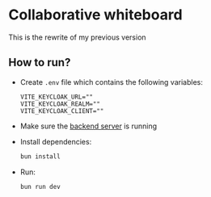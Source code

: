 # Collaborative whiteboard

This is the rewrite of my previous version

## How to run?

- Create `.env` file which contains the following variables:

   ```env
   VITE_KEYCLOAK_URL=""
   VITE_KEYCLOAK_REALM=""
   VITE_KEYCLOAK_CLIENT=""
   ```

- Make sure the [backend server](https://github.com/Nirlep5252/whiteboard-backend) is running

- Install dependencies:

   ```bash
   bun install
   ```

- Run:

   ```bash
   bun run dev
   ```
